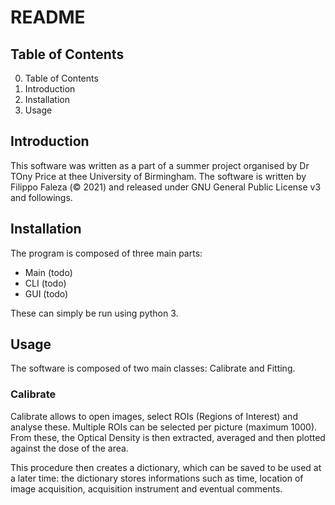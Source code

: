 # README
## Table of Contents

0. Table of Contents
1. Introduction
2. Installation
3. Usage

## Introduction
This software was written as a part of a summer project organised by Dr TOny Price at thee University of Birmingham. The software is written by Filippo Faleza (© 2021) and released under GNU General Public License v3 and followings.
## Installation
The program is composed of three main parts: 
- Main (todo)
- CLI (todo)
- GUI (todo)

These can simply be run using python 3.
## Usage
The software is composed of two main classes: Calibrate and Fitting. 

### Calibrate
Calibrate allows to open images, select ROIs (Regions of Interest) and analyse these. Multiple ROIs can be selected per picture (maximum 1000). From these, the Optical Density is then extracted, averaged and then plotted against the dose of the area.

This procedure then creates a dictionary, which can be saved to be used at a later time: the dictionary stores informations such as time, location of image acquisition, acquisition instrument and eventual comments.

#### 
